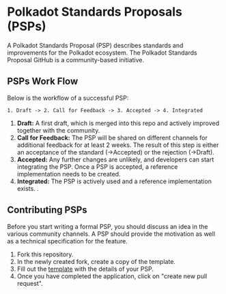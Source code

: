 # Polkadot Standards Proposals (PSPs)


A Polkadot Standards Proposal (PSP) describes standards and improvements for the Polkadot ecosystem. The Polkadot Standards Proposal GitHub is a community-based initiative.  

## PSPs Work Flow

Below is the workflow of a successful PSP:
```
1. Draft -> 2. Call for Feedback -> 3. Accepted -> 4. Integrated
```
1. **Draft:** A first draft, which is merged into this repo and actively improved together with the community. 
2. **Call for Feedback:** The PSP will be shared on different channels for additional feedback for at least 2 weeks. The result of this step is either an acceptance of the standard (->Accepted) or the rejection (->Draft). 
3. **Accepted:** Any further changes are unlikely, and developers can start integrating the PSP. Once a PSP is accepted, a reference implementation needs to be created.    
4. **Integrated:** The PSP is actively used and a reference implementation exists. . 

## Contributing PSPs

Before you start writing a formal PSP, you should discuss an idea in the various community channels. A PSP should provide the motivation as well as a technical specification for the feature. 

1. Fork this repository.
2. In the newly created fork, create a copy of the template.
3. Fill out the [template](./psp-template.md) with the details of your PSP.
4. Once you have completed the application, click on "create new pull request".

